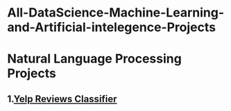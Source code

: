 # All-DataScience-Machine-Learning-and-Artificial-intelegence-Projects





# Natural Language Processing Projects
## 1.[Yelp Reviews Classifier](https://github.com/Zeeshanahmad4/NLP-Yelp-Reviews-Classifier)
